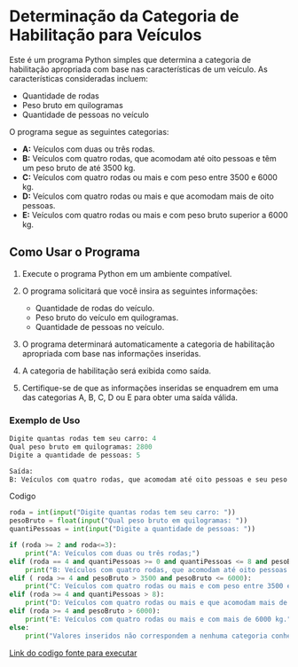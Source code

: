 # Determinação da Categoria de Habilitação para Veículos

Este é um programa Python simples que determina a categoria de habilitação apropriada com base nas características de um veículo. As características consideradas incluem:

- Quantidade de rodas
- Peso bruto em quilogramas
- Quantidade de pessoas no veículo

O programa segue as seguintes categorias:

- **A:** Veículos com duas ou três rodas.
- **B:** Veículos com quatro rodas, que acomodam até oito pessoas e têm um peso bruto de até 3500 kg.
- **C:** Veículos com quatro rodas ou mais e com peso entre 3500 e 6000 kg.
- **D:** Veículos com quatro rodas ou mais e que acomodam mais de oito pessoas.
- **E:** Veículos com quatro rodas ou mais e com peso bruto superior a 6000 kg.

## Como Usar o Programa

1. Execute o programa Python em um ambiente compatível.

2. O programa solicitará que você insira as seguintes informações:
   - Quantidade de rodas do veículo.
   - Peso bruto do veículo em quilogramas.
   - Quantidade de pessoas no veículo.

3. O programa determinará automaticamente a categoria de habilitação apropriada com base nas informações inseridas.

4. A categoria de habilitação será exibida como saída.

5. Certifique-se de que as informações inseridas se enquadrem em uma das categorias A, B, C, D ou E para obter uma saída válida.

### Exemplo de Uso

```py
Digite quantas rodas tem seu carro: 4
Qual peso bruto em quilogramas: 2800
Digite a quantidade de pessoas: 5

Saída:
B: Veículos com quatro rodas, que acomodam até oito pessoas e seu peso é de até 3500 kg;
```
Codigo
```py
roda = int(input("Digite quantas rodas tem seu carro: "))
pesoBruto = float(input("Qual peso bruto em quilogramas: "))
quantiPessoas = int(input("Digite a quantidade de pessoas: "))

if (roda >= 2 and roda<=3):
    print("A: Veículos com duas ou três rodas;")
elif (roda == 4 and quantiPessoas >= 0 and quantiPessoas <= 8 and pesoBruto >= 0 and pesoBruto <= 3500):
    print("B: Veículos com quatro rodas, que acomodam até oito pessoas e seu peso é de até 3500 kg;")
elif ( roda >= 4 and pesoBruto > 3500 and pesoBruto <= 6000):
    print("C: Veículos com quatro rodas ou mais e com peso entre 3500 e 6000 kg;")
elif (roda >= 4 and quantiPessoas > 8):
    print("D: Veículos com quatro rodas ou mais e que acomodam mais de oito pessoas;")
elif (roda >= 4 and pesoBruto > 6000):
    print("E: Veículos com quatro rodas ou mais e com mais de 6000 kg.")
else:
    print("Valores inseridos não correspondem a nenhuma categoria conhecida. Verifique as informações do veículo e tente novamente.")
```
[Link do codigo fonte para executar](https://github.com/fabiobrasileiroo/Proz/blob/main/logica/ativCarro/03.py)
